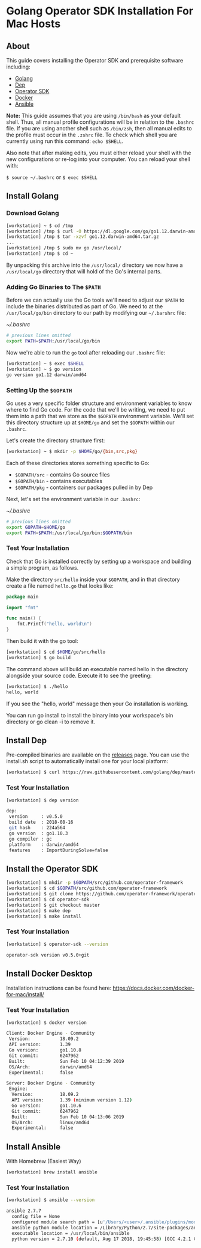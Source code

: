 # Golang Operator SDK Installation For Mac Hosts


## About

This guide covers installing the Operator SDK and prerequisite software including:

* [Golang](#install-golang)
* [Dep](#install-dep)
* [Operator SDK](#install-the-operator-sdk)
* [Docker](#install-docker-desktop)
* [Ansible](#install-ansible)

**Note:** This guide assumes that you are using `/bin/bash` as your default shell. Thus, all manual profile configurations will be in relation to the `.bashrc` file. If you are using another shell such as `/bin/zsh`, then all manual edits to the profile must occur in the `.zshrc` file. To check which shell you are currently using run this command: `echo $SHELL`.

Also note that after making edits, you must either reload your shell with the new configurations or re-log into your computer. You can reload your shell with:

`$ source ~/.bashrc` or `$ exec $SHELL`

## Install Golang

### Download Golang

```bash
[workstation] ~ $ cd /tmp
[workstation] /tmp $ curl -O https://dl.google.com/go/go1.12.darwin-amd64.tar.gz
[workstation] /tmp $ tar -xzvf go1.12.darwin-amd64.tar.gz
...
[workstation] /tmp $ sudo mv go /usr/local/
[workstation] /tmp $ cd ~
```

By unpacking this archive into the `/usr/local/` directory we now have a `/usr/local/go` directory that will hold of the Go's internal parts.

### Adding Go Binaries to The `$PATH`

Before we can actually use the Go tools we'll need to adjust our `$PATH` to include the binaries distributed as part of Go. We need to at the `/usr/local/go/bin` directory to our path by modifying our `~/.barshrc` file:

_~/.bashrc_
```bash
# previous lines omitted
export PATH=$PATH:/usr/local/go/bin
```

Now we're able to run the `go` tool after reloading our `.bashrc` file:

```bash
[workstation] ~ $ exec $SHELL
[workstation] ~ $ go version
go version go1.12 darwin/amd64
```

### Setting Up the `$GOPATH`

Go uses a very specific folder structure and environment variables to know where to find Go code. For the code that we'll be writing, we need to put them into a path that we store as the `$GOPATH` environment variable. We'll set this directory structure up at `$HOME/go` and set the `$GOPATH` within our `.bashrc`.

Let's create the directory structure first:

```bash
[workstation] ~ $ mkdir -p $HOME/go/{bin,src,pkg}
```

Each of these directories stores something specific to Go:

* `$GOPATH/src` - contains Go source files
* `$GOPATH/bin` - contains executables
* `$GOPATH/pkg` - containers our packages pulled in by Dep

Next, let's set the environment variable in our `.bashrc`:

_~/.bashrc_
```bash
# previous lines omitted
export GOPATH=$HOME/go
export PATH=$PATH:/usr/local/go/bin:$GOPATH/bin
```

### Test Your Installation

Check that Go is installed correctly by setting up a workspace and building a simple program, as follows.

Make the directory `src/hello` inside your `$GOPATH`, and in that directory create a file named `hello.go` that looks like:

```go
package main

import "fmt"

func main() {
	fmt.Printf("hello, world\n")
}
```

Then build it with the go tool:

```bash
[workstation] $ cd $HOME/go/src/hello
[workstation] $ go build
```

The command above will build an executable named hello in the directory alongside your source code. Execute it to see the greeting:

```bash
[workstation] $ ./hello
hello, world
```

If you see the "hello, world" message then your Go installation is working.

You can run go install to install the binary into your workspace's bin directory or go clean -i to remove it.


## Install Dep

Pre-compiled binaries are available on the [releases](https://github.com/golang/dep/releases) page. You can use the install.sh script to automatically install one for your local platform:

```bash
[workstation] $ curl https://raw.githubusercontent.com/golang/dep/master/install.sh | sh
```

### Test Your Installation

```bash
[workstation] $ dep version

dep:
 version     : v0.5.0
 build date  : 2018-08-16
 git hash    : 224a564
 go version  : go1.10.3
 go compiler : gc
 platform    : darwin/amd64
 features    : ImportDuringSolve=false
```

## Install the Operator SDK

```bash
[workstation] $ mkdir -p $GOPATH/src/github.com/operator-framework
[workstation] $ cd $GOPATH/src/github.com/operator-framework
[workstation] $ git clone https://github.com/operator-framework/operator-sdk
[workstation] $ cd operator-sdk
[workstation] $ git checkout master
[workstation] $ make dep
[workstation] $ make install
```

### Test Your Installation

```bash
[workstation] $ operator-sdk --version

operator-sdk version v0.5.0+git
```

## Install Docker Desktop

Installation instructions can be found here: https://docs.docker.com/docker-for-mac/install/

### Test Your Installation

```bash
[workstation] $ docker version

Client: Docker Engine - Community
 Version:           18.09.2
 API version:       1.39
 Go version:        go1.10.8
 Git commit:        6247962
 Built:             Sun Feb 10 04:12:39 2019
 OS/Arch:           darwin/amd64
 Experimental:      false

Server: Docker Engine - Community
 Engine:
  Version:          18.09.2
  API version:      1.39 (minimum version 1.12)
  Go version:       go1.10.6
  Git commit:       6247962
  Built:            Sun Feb 10 04:13:06 2019
  OS/Arch:          linux/amd64
  Experimental:     false
```

## Install Ansible

With Homebrew (Easiest Way)

```bash
[workstation] brew install ansible
```

### Test Your Installation

```bash
[workstation] $ ansible --version

ansible 2.7.7
  config file = None
  configured module search path = [u'/Users/<user>/.ansible/plugins/modules', u'/usr/share/ansible/plugins/modules']
  ansible python module location = /Library/Python/2.7/site-packages/ansible
  executable location = /usr/local/bin/ansible
  python version = 2.7.10 (default, Aug 17 2018, 19:45:58) [GCC 4.2.1 Compatible Apple LLVM 10.0.0 (clang-1000.0.42)]
```
